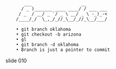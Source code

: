           ___                   __
          / _ )_______ ____ ____/ / ___ ___
         / _  / __/ _ `/ _ \ __/ _ \ -_)_-<
        /____/_/  \_,_/_//_\__/_//_\__/___/

        • git branch oklahoma
        • git checkout -b arizona
        • gl
        • git branch -d oklahoma
        • Branch is just a pointer to commit

















































































slide 010
